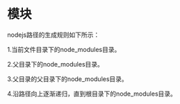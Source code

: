 # 模块

nodejs路径的生成规则如下所示：

 1.当前文件目录下的node_modules目录。

  2.父目录下的node_modules目录。

  3.父目录的父目录下的node_modules目录。

   4.沿路径向上逐渐递归，直到根目录下的node_modules目录。

